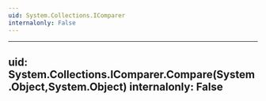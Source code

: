 ```yaml
---
uid: System.Collections.IComparer
internalonly: False
---
```


---
uid: System.Collections.IComparer.Compare(System.Object,System.Object)
internalonly: False
---
